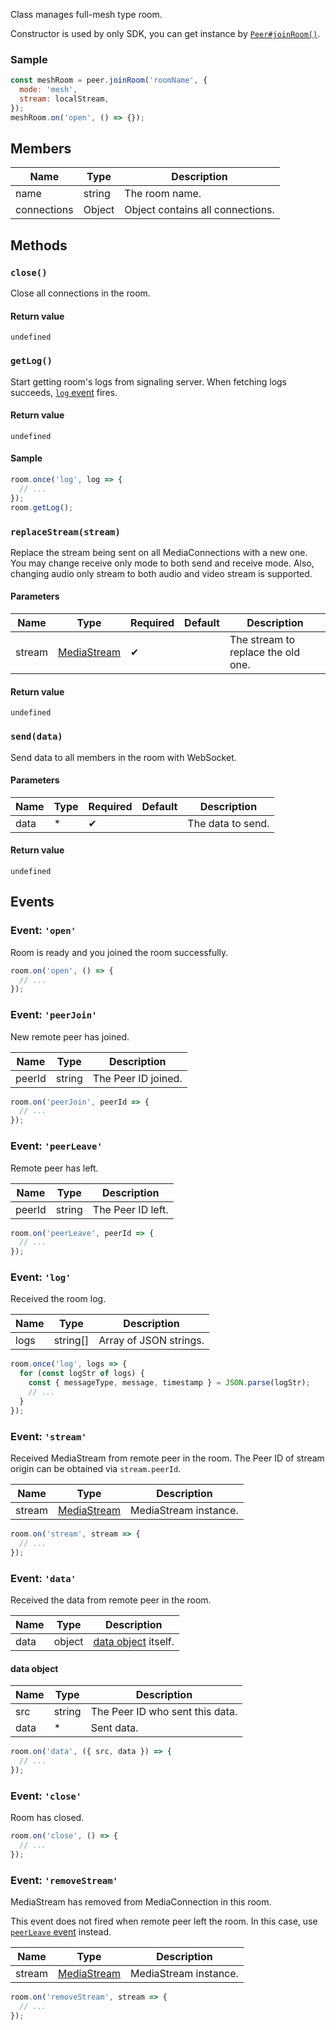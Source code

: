 Class manages full-mesh type room.

Constructor is used by only SDK, you can get instance by [`Peer#joinRoom()`](../peer#joinroomroomname-roomoptions).

### Sample

```js
const meshRoom = peer.joinRoom('roomName', {
  mode: 'mesh',
  stream: localStream,
});
meshRoom.on('open', () => {});
```

## Members

| Name        | Type   | Description                      |
| ----------- | ------ | -------------------------------- |
| name        | string | The room name.                   |
| connections | Object | Object contains all connections. |

## Methods

### `close()`

Close all connections in the room.

#### Return value

`undefined`

### `getLog()`

Start getting room's logs from signaling server.
When fetching logs succeeds, [`log` event](#event-log) fires.

#### Return value

`undefined`

#### Sample

```js
room.once('log', log => {
  // ...
});
room.getLog();
```

### `replaceStream(stream)`

Replace the stream being sent on all MediaConnections with a new one.
You may change receive only mode to both send and receive mode.
Also, changing audio only stream to both audio and video stream is supported.

#### Parameters

| Name   | Type          | Required | Default | Description                        |
| ------ | ------------- | -------- | ------- | ---------------------------------- |
| stream | [MediaStream] | ✔        |         | The stream to replace the old one. |

#### Return value

`undefined`

### `send(data)`

Send data to all members in the room with WebSocket.

#### Parameters

| Name | Type | Required | Default | Description       |
| ---- | ---- | -------- | ------- | ----------------- |
| data | *    | ✔        |         | The data to send. |

#### Return value

`undefined`

## Events

### Event: `'open'`

Room is ready and you joined the room successfully.

```js
room.on('open', () => {
  // ...
});
```

### Event: `'peerJoin'`

New remote peer has joined.

| Name   | Type   | Description         |
| ------ | ------ | ------------------- |
| peerId | string | The Peer ID joined. |

```js
room.on('peerJoin', peerId => {
  // ...
});
```

### Event: `'peerLeave'`

Remote peer has left.

| Name   | Type   | Description       |
| ------ | ------ | ----------------- |
| peerId | string | The Peer ID left. |

```js
room.on('peerLeave', peerId => {
  // ...
});
```

### Event: `'log'`

Received the room log.

| Name | Type     | Description                  |
| ---- | -------- | ---------------------------- |
| logs | string[] | Array of JSON strings. |

```js
room.once('log', logs => {
  for (const logStr of logs) {
    const { messageType, message, timestamp } = JSON.parse(logStr);
    // ...
  }
});
```

### Event: `'stream'`

Received MediaStream from remote peer in the room.
The Peer ID of stream origin can be obtained via `stream.peerId`.


| Name   | Type          | Description           |
| ------ | ------------- | --------------------- |
| stream | [MediaStream] | MediaStream instance. |

```js
room.on('stream', stream => {
  // ...
});
```

### Event: `'data'`

Received the data from remote peer in the room.

| Name | Type   | Description                                         |
| ---- | ------ | --------------------------------------------------- |
| data | object | [data object](#data-object) itself. |

#### data object

| Name | Type   | Description                     |
| ---- | ------ | ------------------------------- |
| src  | string | The Peer ID who sent this data. |
| data | *      | Sent data.                      |

```js
room.on('data', ({ src, data }) => {
  // ...
});
```

### Event: `'close'`

Room has closed.

```js
room.on('close', () => {
  // ...
});
```

### Event: `'removeStream'`

MediaStream has removed from MediaConnection in this room.

This event does not fired when remote peer left the room.
In this case, use [`peerLeave` event](#event-peerleave) instead.

| Name   | Type          | Description           |
| ------ | ------------- | --------------------- |
| stream | [MediaStream] | MediaStream instance. | 

```js
room.on('removeStream', stream => {
  // ...
});
```

[MediaStream]: https://w3c.github.io/mediacapture-main/#mediastream
